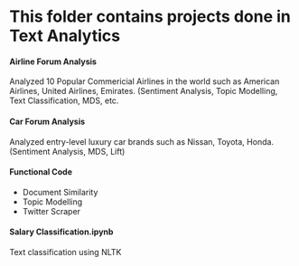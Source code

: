 # This folder contains projects done in Text Analytics


#### Airline Forum Analysis 
Analyzed 10 Popular Commericial Airlines in the world such as American Airlines, United Airlines, Emirates. (Sentiment Analysis, Topic Modelling, Text Classification, MDS, etc.

#### Car Forum Analysis
Analyzed entry-level luxury car brands such as Nissan, Toyota, Honda. (Sentiment Analysis, MDS, Lift)


#### Functional Code
- Document Similarity
- Topic Modelling
- Twitter Scraper


#### Salary Classification.ipynb
Text classification using NLTK
